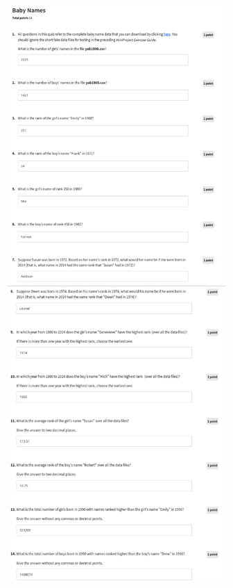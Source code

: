 
![](https://github.com/greyhatguy007/Java-Programming-Software-Specialization/blob/123bba7c7d07a63c355c4244335e50c5d4893d77/C2%20-%20Java%20Programming:%20Solving%20Problems%20with%20Software/week4/Quiz%20-%20Baby%20Names/ss1.png)
![](https://github.com/greyhatguy007/Java-Programming-Software-Specialization/blob/123bba7c7d07a63c355c4244335e50c5d4893d77/C2%20-%20Java%20Programming:%20Solving%20Problems%20with%20Software/week4/Quiz%20-%20Baby%20Names/ss2.png)